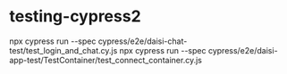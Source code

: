 # testing-cypress2

npx cypress run --spec cypress/e2e/daisi-chat-test/test_login_and_chat.cy.js
npx cypress run --spec cypress/e2e/daisi-app-test/TestContainer/test_connect_container.cy.js
